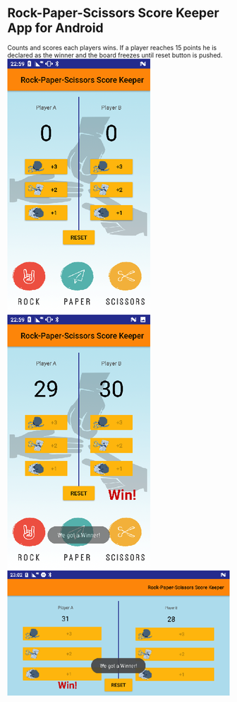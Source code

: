 # Rock-Paper-Scissors Score Keeper App for Android
Counts and scores each players wins.
If a player reaches 15 points he is declared as the winner and the board freezes until reset button is pushed.
![Screenshot](Screenshot_20180124-225947.png)        ![Screenshot](Screenshot_20180124-225956.png)![Screenshot](Screenshot_20180124-230255.png)
